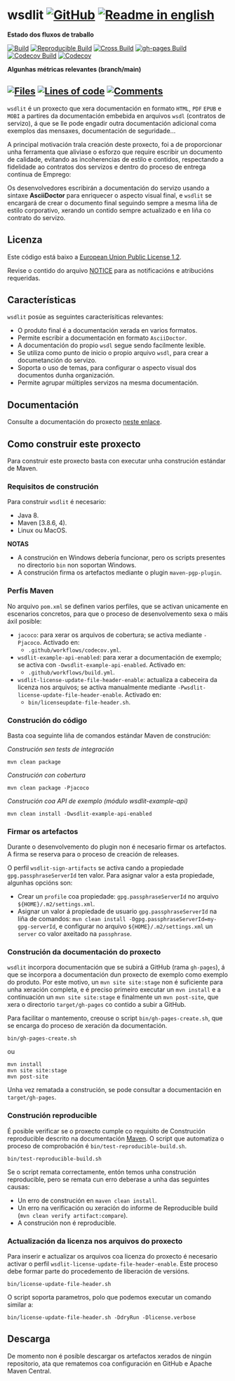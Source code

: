 # wsdlit [![GitHub](https://img.shields.io/github/license/amtega/wsdlit?label=License&color=green)](https://spdx.org/licenses/EUPL-1.2.html) [![Readme in english](https://img.shields.io/badge/Readme%20in-english-blue)](https://github.com/amtega/wsdlit/blob/main/README.md)

**Estado dos fluxos de traballo**

[![Build](https://github.com/amtega/wsdlit/actions/workflows/build.yml/badge.svg?branch=main)](https://github.com/amtega/wsdlit/actions/workflows/build.yml)
[![Reproducible Build](https://github.com/amtega/wsdlit/actions/workflows/reproducible-build.yml/badge.svg?branch=main)](https://github.com/amtega/wsdlit/actions/workflows/reproducible-build.yml)
[![Cross Build](https://github.com/amtega/wsdlit/actions/workflows/cross-build.yml/badge.svg?branch=main)](https://github.com/amtega/wsdlit/actions/workflows/cross-build.yml)
[![gh-pages Build](https://github.com/amtega/wsdlit/actions/workflows/gh-pages.yml/badge.svg?branch=main)](https://github.com/amtega/wsdlit/actions/workflows/gh-pages.yml)
[![Codecov Build](https://github.com/amtega/wsdlit/actions/workflows/codecov.yml/badge.svg?branch=main)](https://github.com/amtega/wsdlit/actions/workflows/codecov.yml)
[![Codecov](https://img.shields.io/codecov/c/github/amtega/wsdlit/branch/main?label=Coverage)](https://codecov.io/github/amtega/wsdlit/branch/main)

**Algunhas métricas relevantes (branch/main)**

[![Files](https://www.aschey.tech/tokei/github/amtega/wsdlit?label=Files&category=files)](https://github.com/amtega/wsdlit)
[![Lines of code](https://www.aschey.tech/tokei/github/amtega/wsdlit?label=Lines%20of%20code)](https://github.com/amtega/wsdlit)
[![Comments](https://www.aschey.tech/tokei/github/amtega/wsdlit?label=Comments&category=Comments)](https://github.com/amtega/wsdlit)
---

`wsdlit` é un proxecto que xera documentación en formato `HTML`, `PDF` `EPUB` e `MOBI`
a partires da documentación embebida  en arquivos `wsdl` (contratos de servizo),
á que se lle pode engadir outra documentación adicional coma exemplos das mensaxes,
documentación de seguridade...

A principal motivación trala creación deste proxecto,
foi a de proporcionar unha ferramenta que aliviase o esforzo que require escribir un documento de calidade,
evitando as incoherencias de estilo e contidos,
respectando a fidelidade ao contratos dos servizos
e dentro do proceso de entrega continua de Emprego:

Os desenvolvedores escribirán a documentación do servizo usando a sintaxe **AsciiDoctor** para enriquecer o aspecto visual final,
e `wsdlit` se encargará de crear o documento final seguindo sempre a mesma liña de estilo corporativo,
xerando un contido sempre actualizado e en liña co contrato do servizo.

## Licenza

Este código está baixo a [European Union Public License 1.2](https://spdx.org/licenses/EUPL-1.2.html).

Revise o contido do arquivo [NOTICE](https://github.com/amtega/wsdlit/blob/main/NOTICE) para as notificacións e atribucións requeridas.

## Características

`wsdlit` posúe as seguintes caracterísiticas relevantes:

* O produto final é a documentación xerada en varios formatos.
* Permite escribir a documentación en formato `AsciiDoctor`.
* A documentación do propio `wsdl` segue sendo facilmente lexible.
* Se utiliza como punto de inicio o propio arquivo `wsdl`, para crear a documetanción do servizo.
* Soporta o uso de temas, para configurar o aspecto visual dos documentos dunha organización.
* Permite agrupar múltiples servizos na mesma documentación.

## Documentación

Consulte a documentación do proxecto [neste enlace](https://amtega.github.io/wsdlit).

## Como construir este proxecto

Para construir este proxecto basta con executar unha construción estándar de Maven.

### Requisitos de construción

Para construir `wsdlit` é necesario:

* Java 8.
* Maven [3.8.6, 4).
* Linux ou MacOS.

**NOTAS**
* A construción en Windows debería funcionar, pero os scripts presentes no directorio `bin` non soportan Windows.
* A construción firma os artefactos mediante o plugin `maven-pgp-plugin`.

### Perfís Maven

No arquivo `pom.xml` se definen varios perfiles,
que se activan unicamente en escenarios concretos,
para que o proceso de desenvolvemento sexa o máis áxil posible:

* `jacoco`: para xerar os arquivos de cobertura;
  se activa mediante `-Pjacoco`.
  Activado en:
  * `.github/workflows/codecov.yml`.
* `wsdlit-example-api-enabled`: para xerar a documentación de exemplo; 
  se activa con `-Dwsdlit-example-api-enabled`.
  Activado en:
    * `.github/workflows/build.yml`.
* `wsdlit-license-update-file-header-enable`: actualiza a cabeceira da licenza nos arquivos;
  se activa manualmente mediante `-Pwsdlit-license-update-file-header-enable`.
  Activado en:
  * `bin/licenseupdate-file-header.sh`. 

### Construción do código

Basta coa seguinte liña de comandos estándar Maven de construción:

*Construción sen tests de integración*

```shell
mvn clean package
```

*Construción con cobertura*

```shell
mvn clean package -Pjacoco
```

*Construción coa API de exemplo (módulo wsdlit-example-api)*

```
mvn clean install -Dwsdlit-example-api-enabled
```

### Firmar os artefactos

Durante o desenvolvemento do plugin non é necesario firmar os artefactos.
A firma se reserva para o proceso de creación de releases.

O perfil `wsdlit-sign-artifacts` se activa cando a propiedade `gpg.passphraseServerId` ten valor.
Para asignar valor a esta propiedade, algunhas opcións son:

* Crear un `profile` coa propiedade: `gpg.passphraseServerId` no arquivo `${HOME}/.m2/settings.xml`.
* Asignar un valor á propiedade de usuario `gpg.passphraseServerId` na liña de comandos:
 `mvn clean install -Dgpg.passphraseServerId=my-gpg-serverId`,
  e configurar no arquivo `${HOME}/.m2/settings.xml` un `server` co valor axeitado na `passphrase`.

### Construción da documentación do proxecto

`wsdlit` incorpora documentación que se subirá a GitHub (rama `gh-pages`),
á que se incorpora a documentación dun proxecto de exemplo como exemplo do produto.
Por este motivo, un `mvn site site:stage` non é suficiente para unha xeración completa,
e é preciso primeiro executar un `mvn install` e a continuación un `mvn site site:stage` e finalmente un `mvn post-site`,
que xera o directorio `target/gh-pages` co contido a subir a GitHub.

Para facilitar o mantemento, creouse o script `bin/gh-pages-create.sh`,
que se encarga do proceso de xeración da documentación.

```shell
bin/gh-pages-create.sh
```

ou

```shell
mvn install
mvn site site:stage
mvn post-site
```

Unha vez rematada a construción, se pode consultar a documentación en `target/gh-pages`.

### Construción reproducible

É posible verificar se o proxecto cumple co requisito de Construción reproducible descrito na documentación [Maven](https://maven.apache.org/guides/mini/guide-reproducible-builds.html).
O script que automatiza o proceso de comprobación é `bin/test-reproducible-build.sh`.

```shell
bin/test-reproducible-build.sh
```
Se o script remata correctamente, entón temos unha construción reproducible,
pero se remata cun erro deberase a unha das seguintes causas:

* Un erro de construción en `maven clean install`.
* Un erro na verificación ou xeración do informe de Reproducible build (`mvn clean verify artifact:compare`).
* A construción non é reproducible.

### Actualización da licenza nos arquivos do proxecto

Para inserir e actualizar os arquivos coa licenza do proxecto é necesario activar o perfil `wsdlit-license-update-file-header-enable`.
Este proceso debe formar parte do procedemento de liberación de versións.

```shell
bin/license-update-file-header.sh
```

O script soporta parametros,
polo que podemos executar un comando similar a:

```shell
bin/license-update-file-header.sh -DdryRun -Dlicense.verbose
```

## Descarga

De momento non é posible descargar os artefactos xerados de ningún repositorio,
ata que rematemos coa configuración en GitHub e Apache Maven Central.
